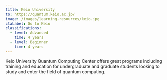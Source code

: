 ```yaml
---
title: Keio University
to: https://quantum.keio.ac.jp/
image: /images/learning-resources/keio.jpg
ctaLabel: Go to Keio
classifications:
  - level: Advanced
    time: 4 years
  - level: Beginner
    time: 4 years
---
```

Keio University Quantum Computing Center offers great programs including training and education for undergraduate and graduate students looking to study and enter the field of quantum computing.
